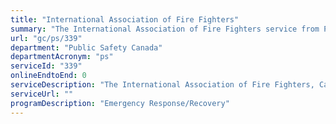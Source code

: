 ```yaml
---
title: "International Association of Fire Fighters"
summary: "The International Association of Fire Fighters service from Public Safety Canada is not available end-to-end online, according to the GC Service Inventory."
url: "gc/ps/339"
department: "Public Safety Canada"
departmentAcronym: "ps"
serviceId: "339"
onlineEndtoEnd: 0
serviceDescription: "The International Association of Fire Fighters, Canada provides funding for training to first responders in order to reduce deaths and injuries related to hazardous materials."
serviceUrl: ""
programDescription: "Emergency Response/Recovery"
---
```

